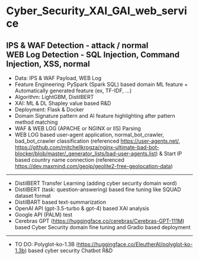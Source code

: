 # Cyber_Security_XAI_GAI_web_service

IPS & WAF Detection - attack / normal  
WEB Log Detection - SQL Injection, Command Injection, XSS, normal
-----
- Data: IPS & WAF Payload, WEB Log
- Feature Engineering: PySpark (Spark SQL) based domain ML feature + Automatically generated feature (ex, TF-IDF, ...)
- Algorithm: LightGBM, DistilBERT
- XAI: ML & DL Shapley value based R&D
- Deployment: Flask & Docker
- Domain Signature pattern and AI feature highlighting after pattern method matching
- WAF & WEB LOG (APACHE or NGINX or IIS) Parsing
- WEB LOG based user-agent application, normal_bot_crawler, bad_bot_crawler classification (referenced https://user-agents.net/, https://github.com/mitchellkrogza/nginx-ultimate-bad-bot-blocker/blob/master/_generator_lists/bad-user-agents.list) & Start IP based country name connection (referenced https://dev.maxmind.com/geoip/geolite2-free-geolocation-data)
-----
- DistilBERT Transfer Learning (adding cyber security domain word)
- DistilBERT (task: question-answering) based fine tuning like SQUAD dataset format
- DistilBART based text-summarization
- OpenAI API (gpt-3.5-turbo & gpt-4) based XAI analysis
- Google API (PALM) test
- Cerebras GPT (https://huggingface.co/cerebras/Cerebras-GPT-111M) based Cyber Security domain fine tuning and Gradio based deployment
-----
- TO DO: Polyglot-ko-1.3B (https://huggingface.co/EleutherAI/polyglot-ko-1.3b) based cyber security Chatbot R&D 

